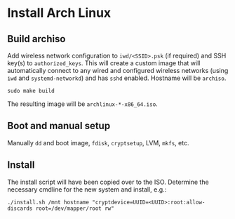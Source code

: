# Install Arch Linux

## Build archiso

Add wireless network configuration to `iwd/<SSID>.psk` (if required) and SSH
key(s) to `authorized_keys`. This will create a custom image that will
automatically connect to any wired and configured wireless networks (using
`iwd` and `systemd-networkd`) and has `sshd` enabled. Hostname will be
`archiso`.

```shell
sudo make build
```

The resulting image will be `archlinux-*-x86_64.iso`.

## Boot and manual setup

Manually `dd` and boot image, `fdisk`, `cryptsetup`, LVM, `mkfs`, etc.

## Install

The install script will have been copied over to the ISO. Determine the
necessary cmdline for the new system and install, e.g.:

```shell
./install.sh /mnt hostname "cryptdevice=UUID=<UUID>:root:allow-discards root=/dev/mapper/root rw"
```

